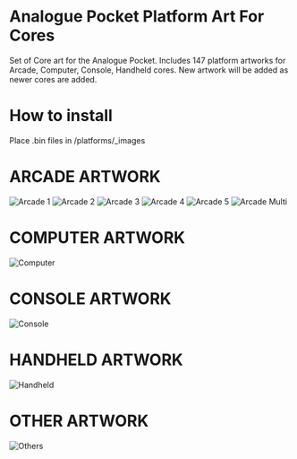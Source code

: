# Analogue Pocket Platform Art For Cores
Set of Core art for the Analogue Pocket. Includes 147 platform artworks for Arcade, Computer, Console, Handheld cores. New artwork will be added as newer cores are added.

# How to install
Place .bin files in /platforms/_images

# ARCADE ARTWORK
![Arcade 1](https://github.com/user-attachments/assets/5db2c446-a78c-4958-93a1-478b3c066fdd)
![Arcade 2](https://github.com/user-attachments/assets/945f80f1-abe2-4f78-8b36-2801bc879a2c)
![Arcade 3](https://github.com/user-attachments/assets/66f3494d-332f-4232-bb5a-ec5deae5abda)
![Arcade 4](https://github.com/user-attachments/assets/a2a5b86f-e057-46bb-b6a9-aff182b9a341)
![Arcade 5](https://github.com/user-attachments/assets/93329022-d16a-4ca1-875a-a191352905de)
![Arcade Multi](https://github.com/user-attachments/assets/1eee037f-e5c7-4253-adc8-6167bb6d769c)

# COMPUTER ARTWORK
![Computer](https://github.com/user-attachments/assets/619220d1-3396-4b47-a6e9-d86034c3f4d1)

# CONSOLE ARTWORK
![Console](https://github.com/user-attachments/assets/7b583ee4-56ef-4375-a0ed-e49382f0cfc7)

# HANDHELD ARTWORK
![Handheld](https://github.com/user-attachments/assets/0688023f-4748-4f91-b809-9c3db40574b0)

# OTHER ARTWORK
![Others](https://github.com/user-attachments/assets/208683a2-d1c1-42d6-a65b-71c7fb4ac559)
